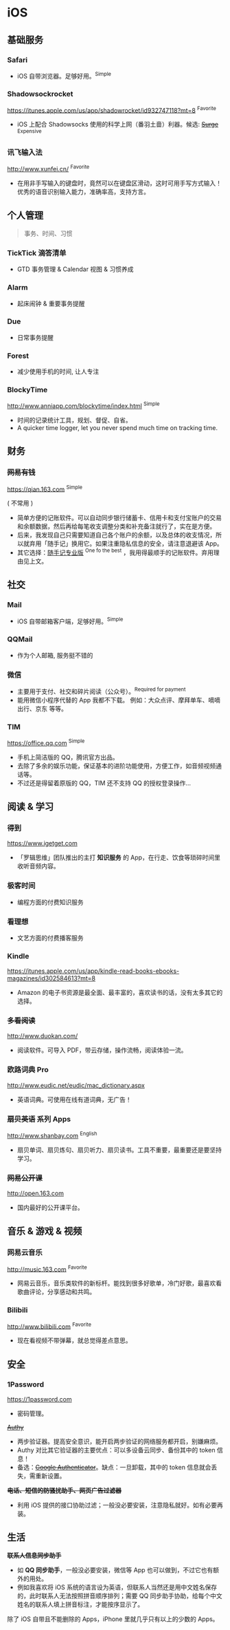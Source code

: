 # iOS

## 基础服务

### Safari

- iOS 自带浏览器。足够好用。<sup>Simple</sup>

### Shadowsockrocket

https://itunes.apple.com/us/app/shadowrocket/id932747118?mt=8 <sup>Favorite</sup>

- iOS 上配合 Shadowsocks 使用的科学上网（番羽土啬）利器。候选: [~~Surge~~](https://itunes.apple.com/us/app/surge-web-developer-tool-proxy/id1040100637?mt=8) <sup>Expensive</sup>

### 讯飞输入法

http://www.xunfei.cn/ <sup>Favorite</sup>

- 在用非手写输入的键盘时，竟然可以在键盘区滑动，这时可用手写方式输入！优秀的语音识别输入能力，准确率高，支持方言。

## 个人管理

> 事务、时间、习惯

### TickTick 滴答清单

- GTD 事务管理 & Calendar 视图 & 习惯养成

### Alarm

- 起床闹钟 & 重要事务提醒

### Due

- 日常事务提醒

### Forest

- 减少使用手机的时间, 让人专注

### BlockyTime

http://www.anniapp.com/blockytime/index.html <sup>Simple</sup>

- 时间的记录统计工具，规划、督促、自省。
- A quicker time logger, let you never spend much time on tracking time.

<!--

## 记录

### MindNode

https://mindnode.com <sup>Powerful</sup>

- 思维导图。( [Ref Above](#Common) )

### Notes

- iOS & macOS 自带的轻量级笔记应用，启动、编辑、同步迅速稳定，方便易用。<sup>Simple</sup>

### Notions

- 专门用于做 Checklist

-->

## 财务

### ~~网易有钱~~

https://qian.163.com <sup>Simple</sup>

( 不常用 )

- 简单方便的记账软件。可以自动同步银行储蓄卡、信用卡和支付宝账户的交易和余额数据，然后再给每笔收支调整分类和补充备注就行了，实在是方便。
- 后来，我发现自己只需要知道自己各个账户的余额，以及总体的收支情况，所以就弃用「随手记」换用它。如果注重隐私信息的安全，请注意退避该 App。
- 其它选择：[随手记专业版](http://www.feidee.com/money/) <sup>One fo the best</sup> ，我用得最顺手的记账软件。弃用理由见上文。

## 社交

### Mail

- iOS 自带邮箱客户端，足够好用。<sup>Simple</sup>

### QQMail

- 作为个人邮箱, 服务挺不错的

### 微信

- 主要用于支付、社交和碎片阅读（公众号）。<sup>Required for payment</sup>
- 能用微信小程序代替的 App 我都不下载。
    例如：大众点评、摩拜单车、嘀嘀出行、京东 等等。

### TIM

https://office.qq.com <sup>Simple</sup>

- 手机上简洁版的 QQ，腾讯官方出品。
- 去除了多余的娱乐功能，保证基本的进阶功能使用，方便工作，如音频视频通话等。
- 不过还是得留着原版的 QQ，TIM 还不支持 QQ 的授权登录操作…

## 阅读 & 学习

### 得到

https://www.igetget.com

- 「罗辑思维」团队推出的主打 **知识服务** 的 App，在行走、饮食等琐碎时间里收听音频内容。

### 极客时间

- 编程方面的付费知识服务

### 看理想

- 文艺方面的付费播客服务

### Kindle

https://itunes.apple.com/us/app/kindle-read-books-ebooks-magazines/id302584613?mt=8

- Amazon 的电子书资源是最全面、最丰富的，喜欢读书的话，没有太多其它的选择。

### ~~多看阅读~~

http://www.duokan.com/

- 阅读软件。可导入 PDF，带云存储，操作流畅，阅读体验一流。

### 欧路词典 Pro

http://www.eudic.net/eudic/mac_dictionary.aspx

- 英语词典。可使用在线有道词典，无广告！

### **~~扇贝英语~~** 系列 Apps

http://www.shanbay.com <sup>English</sup>

- 扇贝单词、扇贝炼句、扇贝听力、扇贝读书。工具不重要，最重要还是要坚持学习。

### ~~网易公开课~~

http://open.163.com

- 国内最好的公开课平台。

## 音乐 & 游戏 & 视频

### 网易云音乐

http://music.163.com <sup>Favorite</sup>

- 网易云音乐，音乐类软件的新标杆。能找到很多好歌单，冷门好歌，最喜欢看歌曲评论，分享感动和共鸣。

### Bilibili

http://www.bilibili.com <sup>Favorite</sup>

- 现在看视频不带弹幕，就总觉得差点意思。

## 安全

### 1Password

https://1password.com

- 密码管理。

~~[Authy](https://www.authy.com/)~~

- 两步验证器。提高安全意识，能开启两步验证的网络服务都开启，别嫌麻烦。
- Authy 对比其它验证器的主要优点：可以多设备云同步、备份其中的 token 信息！
- 备选：[~~Google Authenticator~~](https://itunes.apple.com/en/app/google-authenticator/id388497605?mt=8)。缺点：一旦卸载，其中的 token 信息就会丢失，需重新设置。

~~**电话、短信的防骚扰助手、网页广告过滤器**~~

- 利用 iOS 提供的接口协助过滤；一般没必要安装，注意隐私就好。如有必要再装。

## 生活

~~**联系人信息同步助手**~~

- 如 **QQ 同步助手**，一般没必要安装，微信等 App 也可以做到，不过它也有额外的用处。
- 例如我喜欢将 iOS 系统的语言设为英语，但联系人当然还是用中文姓名保存的，此时联系人无法按照拼音顺序排列；需要 QQ 同步助手协助，给每个中文姓名的联系人填上拼音标注，才能按序显示了。

除了 iOS 自带且不能删除的 Apps，iPhone 里就几乎只有以上的少数的 Apps。

